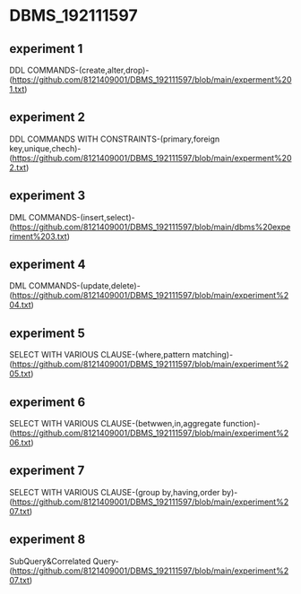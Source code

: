 # DBMS_192111597
## experiment 1
DDL COMMANDS-(create,alter,drop)-(https://github.com/8121409001/DBMS_192111597/blob/main/experment%201.txt)
## experiment 2
DDL COMMANDS WITH CONSTRAINTS-(primary,foreign key,unique,chech)-(https://github.com/8121409001/DBMS_192111597/blob/main/experment%202.txt)
## experiment 3
DML COMMANDS-(insert,select)-(https://github.com/8121409001/DBMS_192111597/blob/main/dbms%20experiment%203.txt)
## experiment 4
DML COMMANDS-(update,delete)-(https://github.com/8121409001/DBMS_192111597/blob/main/experiment%204.txt)
## experiment 5
SELECT WITH VARIOUS CLAUSE-(where,pattern matching)-(https://github.com/8121409001/DBMS_192111597/blob/main/experiment%205.txt)
## experiment 6
SELECT WITH VARIOUS CLAUSE-(betwwen,in,aggregate function)-(https://github.com/8121409001/DBMS_192111597/blob/main/experiment%206.txt)
## experiment 7
SELECT WITH VARIOUS CLAUSE-(group by,having,order by)-(https://github.com/8121409001/DBMS_192111597/blob/main/experiment%207.txt)
## experiment 8
SubQuery&Correlated Query-(https://github.com/8121409001/DBMS_192111597/blob/main/experiment%207.txt)
